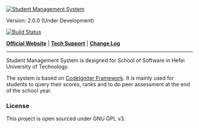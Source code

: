 [![Student Management System](http://rjxy.hfut.edu.cn/stumgr/assets/img/product-logo.png)](http://rjxy.hfut.edu.cn/stumgr)

Version: 2.0.0 (Under Development)

[![Build Status](https://travis-ci.org/zjhzxhz/stumgr.png?branch=master)](https://travis-ci.org/zjhzxhz/stumgr)

[**Official Website**](http://rjxy.hfut.edu.cn/stumgr) | 
[**Tech Support**](http://www.zjhzxhz.com) |
[**Change Log**](http://rjxy.hfut.edu.cn/stumgr/support/about)

---
Student Management System is designed for School of Software in Hefei University of Technology.

The system is based on [CodeIgniter Framework](http://codeigniter.com). It is mainly used for students to query their scores, ranks and to do peer assessment at the end of the school year.

### License ###
This project is open sourced under GNU GPL v3.
